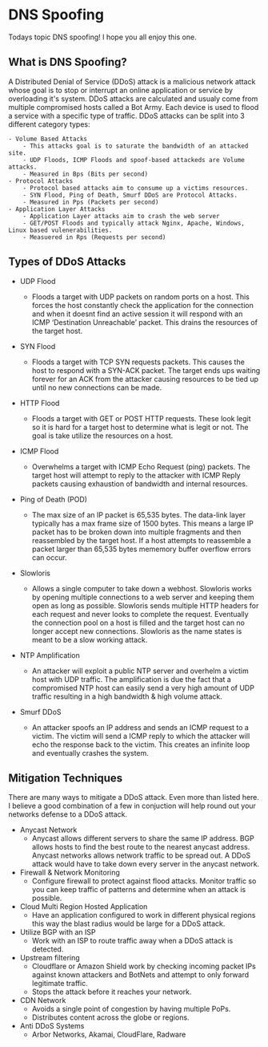 # **DNS Spoofing**

Todays topic DNS spoofing! I hope you all enjoy this one.

## What is DNS Spoofing?

A Distributed Denial of Service (DDoS) attack is a malicious network attack whose goal is to stop or interrupt an online application or service by overloading it's system. DDoS attacks are calculated and usualy come from multiple compromised hosts called a Bot Army. Each device is used to flood a service with a specific type of traffic. DDoS attacks can be split into 3 different category types:

    - Volume Based Attacks
        - This attacks goal is to saturate the bandwidth of an attacked site.
        - UDP Floods, ICMP Floods and spoof-based attackeds are Volume attacks.
        - Measured in Bps (Bits per second)
    - Protocol Attacks
        - Protocol based attacks aim to consume up a victims resources.
        - SYN Flood, Ping of Death, Smurf DDoS are Protocol Attacks.
        - Measured in Pps (Packets per second)
    - Application Layer Attacks
        - Application Layer attacks aim to crash the web server
        - GET/POST Floods and typically attack Nginx, Apache, Windows, Linux based vulenerabilities.
        - Measuered in Rps (Requests per second)


## Types of DDoS Attacks

- UDP Flood
    - Floods a target with UDP packets on random ports on a host. This forces the host constantly check the application for the connection and when it doesnt find an active session it will respond with an ICMP ‘Destination Unreachable’ packet. This drains the resources of the target host.
    
- SYN Flood
    - Floods a target with TCP SYN requests packets. This causes the host to respond with a SYN-ACK packet. The target ends ups waiting forever for an ACK from the attacker causing resources to be tied up until no new connections can be made.

- HTTP Flood
    - Floods a target with GET or POST HTTP requests. These look legit so it is hard for a target host to determine what is legit or not. The goal is take utilize the resources on a host.

- ICMP Flood
    - Overwhelms a target with ICMP Echo Request (ping) packets. The target host will attempt to reply to the attacker with ICMP Reply packets causing exhaustion of bandwidth and internal resources.

- Ping of Death (POD)
    - The max size of an IP packet is 65,535 bytes. The data-link layer typically has a max frame size of 1500 bytes. This means a large IP packet has to be broken down into multiple fragments and then reassembled by the target host. If a host attempts to reassemble a packet larger than 65,535 bytes mememory buffer overflow errors can occur.

- Slowloris
    - Allows a single computer to take down a webhost. Slowloris works by opening multiple connections to a web server and keeping them open as long as possible. Slowloris sends multiple HTTP headers for each request and never looks to complete the request. Eventually the connection pool on a host is filled and the target host can no longer accept new connections. Slowloris as the name states is meant to be a slow working attack.

- NTP Amplification
    - An attacker will exploit a public NTP server and overhelm a victim host with UDP traffic. The amplification is due the fact that a compromised NTP host can easily send a very high amount of UDP traffic resulting in a high bandwidth & high volume attack.

- Smurf DDoS
    - An attacker spoofs an IP address and sends an ICMP request to a victim. The victim will send a ICMP reply to which the attacker will echo the response back to the victim. This creates an infinite loop and eventually crashes the system.

## Mitigation Techniques

There are many ways to mitigate a DDoS attack. Even more than listed here. I believe a good combination of a few in conjuction will help round out your networks defense to a DDoS attack.

- Anycast Network
    - Anycast allows different servers to share the same IP address. BGP allows hosts to find the best route to the nearest anycast address. Anycast networks allows network traffic to be spread out. A DDoS attack would have to take down every server in the anycast network.
- Firewall & Network Monitoring
    - Configure firewall to protect against flood attacks. Monitor traffic so you can keep traffic of patterns and determine when an attack is possible.
- Cloud Multi Region Hosted Application
    - Have an application configured to work in different physical regions this way the blast radius would be large for a DDoS attack.
- Utilize BGP with an ISP
    - Work with an ISP to route traffic away when a DDoS attack is detected.
- Upstream filtering
    -  Cloudflare or Amazon Shield work by checking incoming packet IPs against known attackers and BotNets and attempt to only forward legitimate traffic.
    - Stops the attack before it reaches your network.
- CDN Network
    - Avoids a single point of congestion by having multiple PoPs.
    - Distributes content across the globe or regions.
- Anti DDoS Systems
    -  Arbor Networks, Akamai, CloudFlare, Radware